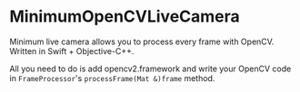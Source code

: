 # MinimumOpenCVLiveCamera
Minimum live camera allows you to process every frame with OpenCV. Written in Swift + Objective-C++.

All you need to do is add opencv2.framework and write your OpenCV code in `FrameProcessor`'s `processFrame(Mat &)frame` method.
